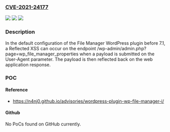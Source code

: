 ### [CVE-2021-24177](https://cve.mitre.org/cgi-bin/cvename.cgi?name=CVE-2021-24177)
![](https://img.shields.io/static/v1?label=Product&message=File%20Manager&color=blue)
![](https://img.shields.io/static/v1?label=Version&message=7.1%3C%207.1%20&color=brighgreen)
![](https://img.shields.io/static/v1?label=Vulnerability&message=CWE-79%20Cross-site%20Scripting%20(XSS)&color=brighgreen)

### Description

In the default configuration of the File Manager WordPress plugin before 7.1, a Reflected XSS can occur on the endpoint /wp-admin/admin.php?page=wp_file_manager_properties when a payload is submitted on the User-Agent parameter. The payload is then reflected back on the web application response.

### POC

#### Reference
- https://n4nj0.github.io/advisories/wordpress-plugin-wp-file-manager-i/

#### Github
No PoCs found on GitHub currently.

